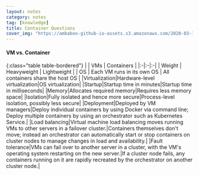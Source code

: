 ```yaml
---
layout: notes
category: notes
tag: [knowledge]
title: Container Questions
cover_img: "https://ambaboo-github-io-assets.s3.amazonaws.com/2020-03-10-container-questions-cover.png"
---
```


#### VM vs. Container

{:class="table table-bordered"}
| | VMs | Containers |
|:-|:-|:-|
| Weight | Heavyweight | Lightweight |
| OS | Each VM runs in its own OS | All containers share the host OS |
|Virtualization|Hardware-level virtualization|OS virtualization|
|Startup|Startup time in minutes|Startup time in milliseconds|
|Memory|Allocates required memory|Requires less memory space|
|Isolation|Fully isolated and hence more secure|Process-level isolation, possibly less secure|
|Deployment|Deployed by VM managers|Deploy individual containers by using Docker via command line; <br>Deploy multiple containers by using an orchestrator such as Kubernetes Service.|
|Load balancing|Virtual machine load balancing moves running VMs to other servers in a failover cluster.|Containers themselves don't move; instead an orchestrator can automatically start or stop containers on cluster nodes to manage changes in load and availability.|
|Fault tolerance|VMs can fail over to another server in a cluster, with the VM's operating system restarting on the new server.|If a cluster node fails, any containers running on it are rapidly recreated by the orchestrator on another cluster node.|
